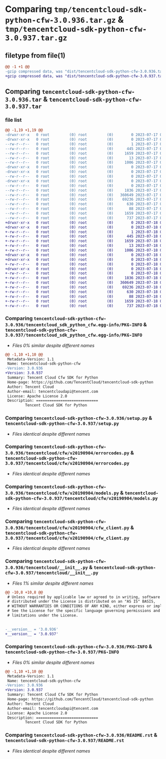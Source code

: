 # Comparing `tmp/tencentcloud-sdk-python-cfw-3.0.936.tar.gz` & `tmp/tencentcloud-sdk-python-cfw-3.0.937.tar.gz`

## filetype from file(1)

```diff
@@ -1 +1 @@
-gzip compressed data, was "dist/tencentcloud-sdk-python-cfw-3.0.936.tar", last modified: Mon Jul 17 00:20:25 2023, max compression
+gzip compressed data, was "dist/tencentcloud-sdk-python-cfw-3.0.937.tar", last modified: Tue Jul 18 00:19:50 2023, max compression
```

## Comparing `tencentcloud-sdk-python-cfw-3.0.936.tar` & `tencentcloud-sdk-python-cfw-3.0.937.tar`

### file list

```diff
@@ -1,19 +1,19 @@
-drwxr-xr-x   0 root         (0) root         (0)        0 2023-07-17 00:20:25.000000 tencentcloud-sdk-python-cfw-3.0.936/
-drwxr-xr-x   0 root         (0) root         (0)        0 2023-07-17 00:20:25.000000 tencentcloud-sdk-python-cfw-3.0.936/tencentcloud_sdk_python_cfw.egg-info/
--rw-r--r--   0 root         (0) root         (0)        1 2023-07-17 00:20:25.000000 tencentcloud-sdk-python-cfw-3.0.936/tencentcloud_sdk_python_cfw.egg-info/dependency_links.txt
--rw-r--r--   0 root         (0) root         (0)      445 2023-07-17 00:20:25.000000 tencentcloud-sdk-python-cfw-3.0.936/tencentcloud_sdk_python_cfw.egg-info/SOURCES.txt
--rw-r--r--   0 root         (0) root         (0)     1659 2023-07-17 00:20:25.000000 tencentcloud-sdk-python-cfw-3.0.936/tencentcloud_sdk_python_cfw.egg-info/PKG-INFO
--rw-r--r--   0 root         (0) root         (0)       13 2023-07-17 00:20:25.000000 tencentcloud-sdk-python-cfw-3.0.936/tencentcloud_sdk_python_cfw.egg-info/top_level.txt
--rw-r--r--   0 root         (0) root         (0)     1006 2023-07-17 00:20:25.000000 tencentcloud-sdk-python-cfw-3.0.936/setup.py
-drwxr-xr-x   0 root         (0) root         (0)        0 2023-07-17 00:20:25.000000 tencentcloud-sdk-python-cfw-3.0.936/tencentcloud/
-drwxr-xr-x   0 root         (0) root         (0)        0 2023-07-17 00:20:25.000000 tencentcloud-sdk-python-cfw-3.0.936/tencentcloud/cfw/
--rw-r--r--   0 root         (0) root         (0)        0 2023-07-17 00:20:25.000000 tencentcloud-sdk-python-cfw-3.0.936/tencentcloud/cfw/__init__.py
-drwxr-xr-x   0 root         (0) root         (0)        0 2023-07-17 00:20:25.000000 tencentcloud-sdk-python-cfw-3.0.936/tencentcloud/cfw/v20190904/
--rw-r--r--   0 root         (0) root         (0)        0 2023-07-17 00:20:25.000000 tencentcloud-sdk-python-cfw-3.0.936/tencentcloud/cfw/v20190904/__init__.py
--rw-r--r--   0 root         (0) root         (0)     1836 2023-07-17 00:20:25.000000 tencentcloud-sdk-python-cfw-3.0.936/tencentcloud/cfw/v20190904/errorcodes.py
--rw-r--r--   0 root         (0) root         (0)   360649 2023-07-17 00:20:25.000000 tencentcloud-sdk-python-cfw-3.0.936/tencentcloud/cfw/v20190904/models.py
--rw-r--r--   0 root         (0) root         (0)    69236 2023-07-17 00:20:25.000000 tencentcloud-sdk-python-cfw-3.0.936/tencentcloud/cfw/v20190904/cfw_client.py
--rw-r--r--   0 root         (0) root         (0)      630 2023-07-17 00:20:25.000000 tencentcloud-sdk-python-cfw-3.0.936/tencentcloud/__init__.py
--rw-r--r--   0 root         (0) root         (0)       88 2023-07-17 00:20:25.000000 tencentcloud-sdk-python-cfw-3.0.936/setup.cfg
--rw-r--r--   0 root         (0) root         (0)     1659 2023-07-17 00:20:25.000000 tencentcloud-sdk-python-cfw-3.0.936/PKG-INFO
--rw-r--r--   0 root         (0) root         (0)      737 2023-07-17 00:20:25.000000 tencentcloud-sdk-python-cfw-3.0.936/README.rst
+drwxr-xr-x   0 root         (0) root         (0)        0 2023-07-18 00:19:50.000000 tencentcloud-sdk-python-cfw-3.0.937/
+drwxr-xr-x   0 root         (0) root         (0)        0 2023-07-18 00:19:50.000000 tencentcloud-sdk-python-cfw-3.0.937/tencentcloud_sdk_python_cfw.egg-info/
+-rw-r--r--   0 root         (0) root         (0)        1 2023-07-18 00:19:50.000000 tencentcloud-sdk-python-cfw-3.0.937/tencentcloud_sdk_python_cfw.egg-info/dependency_links.txt
+-rw-r--r--   0 root         (0) root         (0)      445 2023-07-18 00:19:50.000000 tencentcloud-sdk-python-cfw-3.0.937/tencentcloud_sdk_python_cfw.egg-info/SOURCES.txt
+-rw-r--r--   0 root         (0) root         (0)     1659 2023-07-18 00:19:50.000000 tencentcloud-sdk-python-cfw-3.0.937/tencentcloud_sdk_python_cfw.egg-info/PKG-INFO
+-rw-r--r--   0 root         (0) root         (0)       13 2023-07-18 00:19:50.000000 tencentcloud-sdk-python-cfw-3.0.937/tencentcloud_sdk_python_cfw.egg-info/top_level.txt
+-rw-r--r--   0 root         (0) root         (0)     1006 2023-07-18 00:19:50.000000 tencentcloud-sdk-python-cfw-3.0.937/setup.py
+drwxr-xr-x   0 root         (0) root         (0)        0 2023-07-18 00:19:50.000000 tencentcloud-sdk-python-cfw-3.0.937/tencentcloud/
+drwxr-xr-x   0 root         (0) root         (0)        0 2023-07-18 00:19:50.000000 tencentcloud-sdk-python-cfw-3.0.937/tencentcloud/cfw/
+-rw-r--r--   0 root         (0) root         (0)        0 2023-07-18 00:19:50.000000 tencentcloud-sdk-python-cfw-3.0.937/tencentcloud/cfw/__init__.py
+drwxr-xr-x   0 root         (0) root         (0)        0 2023-07-18 00:19:50.000000 tencentcloud-sdk-python-cfw-3.0.937/tencentcloud/cfw/v20190904/
+-rw-r--r--   0 root         (0) root         (0)        0 2023-07-18 00:19:50.000000 tencentcloud-sdk-python-cfw-3.0.937/tencentcloud/cfw/v20190904/__init__.py
+-rw-r--r--   0 root         (0) root         (0)     1836 2023-07-18 00:19:50.000000 tencentcloud-sdk-python-cfw-3.0.937/tencentcloud/cfw/v20190904/errorcodes.py
+-rw-r--r--   0 root         (0) root         (0)   360649 2023-07-18 00:19:50.000000 tencentcloud-sdk-python-cfw-3.0.937/tencentcloud/cfw/v20190904/models.py
+-rw-r--r--   0 root         (0) root         (0)    69236 2023-07-18 00:19:50.000000 tencentcloud-sdk-python-cfw-3.0.937/tencentcloud/cfw/v20190904/cfw_client.py
+-rw-r--r--   0 root         (0) root         (0)      630 2023-07-18 00:19:50.000000 tencentcloud-sdk-python-cfw-3.0.937/tencentcloud/__init__.py
+-rw-r--r--   0 root         (0) root         (0)       88 2023-07-18 00:19:50.000000 tencentcloud-sdk-python-cfw-3.0.937/setup.cfg
+-rw-r--r--   0 root         (0) root         (0)     1659 2023-07-18 00:19:50.000000 tencentcloud-sdk-python-cfw-3.0.937/PKG-INFO
+-rw-r--r--   0 root         (0) root         (0)      737 2023-07-18 00:19:50.000000 tencentcloud-sdk-python-cfw-3.0.937/README.rst
```

### Comparing `tencentcloud-sdk-python-cfw-3.0.936/tencentcloud_sdk_python_cfw.egg-info/PKG-INFO` & `tencentcloud-sdk-python-cfw-3.0.937/tencentcloud_sdk_python_cfw.egg-info/PKG-INFO`

 * *Files 0% similar despite different names*

```diff
@@ -1,10 +1,10 @@
 Metadata-Version: 1.1
 Name: tencentcloud-sdk-python-cfw
-Version: 3.0.936
+Version: 3.0.937
 Summary: Tencent Cloud Cfw SDK for Python
 Home-page: https://github.com/TencentCloud/tencentcloud-sdk-python
 Author: Tencent Cloud
 Author-email: tencentcloudapi@tencent.com
 License: Apache License 2.0
 Description: ============================
         Tencent Cloud SDK for Python
```

### Comparing `tencentcloud-sdk-python-cfw-3.0.936/setup.py` & `tencentcloud-sdk-python-cfw-3.0.937/setup.py`

 * *Files identical despite different names*

### Comparing `tencentcloud-sdk-python-cfw-3.0.936/tencentcloud/cfw/v20190904/errorcodes.py` & `tencentcloud-sdk-python-cfw-3.0.937/tencentcloud/cfw/v20190904/errorcodes.py`

 * *Files identical despite different names*

### Comparing `tencentcloud-sdk-python-cfw-3.0.936/tencentcloud/cfw/v20190904/models.py` & `tencentcloud-sdk-python-cfw-3.0.937/tencentcloud/cfw/v20190904/models.py`

 * *Files identical despite different names*

### Comparing `tencentcloud-sdk-python-cfw-3.0.936/tencentcloud/cfw/v20190904/cfw_client.py` & `tencentcloud-sdk-python-cfw-3.0.937/tencentcloud/cfw/v20190904/cfw_client.py`

 * *Files identical despite different names*

### Comparing `tencentcloud-sdk-python-cfw-3.0.936/tencentcloud/__init__.py` & `tencentcloud-sdk-python-cfw-3.0.937/tencentcloud/__init__.py`

 * *Files 1% similar despite different names*

```diff
@@ -10,8 +10,8 @@
 # Unless required by applicable law or agreed to in writing, software
 # distributed under the License is distributed on an "AS IS" BASIS,
 # WITHOUT WARRANTIES OR CONDITIONS OF ANY KIND, either express or implied.
 # See the License for the specific language governing permissions and
 # limitations under the License.
 
 
-__version__ = '3.0.936'
+__version__ = '3.0.937'
```

### Comparing `tencentcloud-sdk-python-cfw-3.0.936/PKG-INFO` & `tencentcloud-sdk-python-cfw-3.0.937/PKG-INFO`

 * *Files 0% similar despite different names*

```diff
@@ -1,10 +1,10 @@
 Metadata-Version: 1.1
 Name: tencentcloud-sdk-python-cfw
-Version: 3.0.936
+Version: 3.0.937
 Summary: Tencent Cloud Cfw SDK for Python
 Home-page: https://github.com/TencentCloud/tencentcloud-sdk-python
 Author: Tencent Cloud
 Author-email: tencentcloudapi@tencent.com
 License: Apache License 2.0
 Description: ============================
         Tencent Cloud SDK for Python
```

### Comparing `tencentcloud-sdk-python-cfw-3.0.936/README.rst` & `tencentcloud-sdk-python-cfw-3.0.937/README.rst`

 * *Files identical despite different names*

